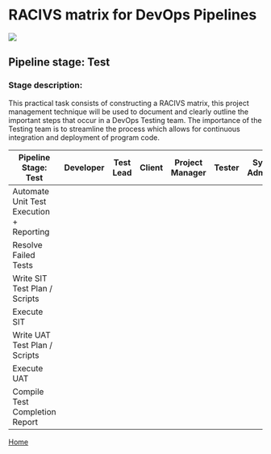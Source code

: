 # __RACIVS matrix for DevOps Pipelines__   

<img src="https://user-images.githubusercontent.com/10748736/112030685-6c81be80-8b32-11eb-94b8-c2c01b8f4581.png">

## __Pipeline stage:__  Test  
### __Stage description:__  
This practical task consists of constructing a RACIVS matrix, this project management technique will be used to document and clearly outline the important steps that occur in a DevOps Testing team. The importance of the Testing team is to streamline the process which allows for continuous integration and deployment of program code.

| Pipeline Stage:<br>Test  | Developer  | Test Lead  | Client  | Project Manager  | Tester  |Sys Admin  |
|----------------------------- |-------- |-------- |-------- |-------- |-------- |-------- |
| Automate Unit Test Execution + Reporting                     |         |         |         |         |         |         |
| Resolve Failed Tests                      |         |         |         |         |         |         |
| Write SIT Test Plan / Scripts                       |         |         |         |         |         |         |
| Execute SIT                      |         |         |         |         |         |         |
| Write UAT Test Plan / Scripts                       |         |         |         |         |         |         |
| Execute UAT                      |         |         |         |         |         |         |
| Compile Test Completion Report                       |         |         |         |         |         |         |
  
  
[Home](../index.md)  

